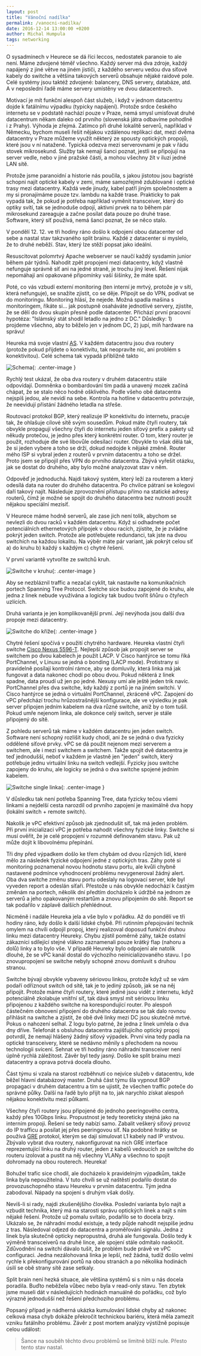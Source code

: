 ```yaml
---
layout: post
title: "Vánoční nadílka"
permalink: /vanocni-nadilka/
date: 2016-12-14 13:00:00 +0200
author: Michal Humpula
tags: networking
---
```


O sysadminech v Heurece se dá říci leccos, nedostatek paranoie to ale není. Máme
zdvojené téměř všechno. Každý server má dva zdroje, každý napájený z jiné větve
na jiném jističi, z každého serveru vedou dva síťové kabely do switche a většina
takových serverů obsahuje nějaké raidové pole. Celé systémy jsou taktéž
zdvojené: balancery, DNS servery, databáze, atd. A v neposlední řadě máme
servery umístěny ve dvou datacentrech.

Motivací je mít funkční alespoň část služeb, i když v jednom datacentru dojde k
fatálnímu výpadku (typicky napájení). Protože srdce českého internetu se
v podstatě nachází pouze v Praze, nemá smysl umisťovat druhé datacentrum někam
daleko od prvního (slovenská játra odbavíme pohodlně i z Prahy). Výhoda je
zřejmá. Zatímco při druhé lokalitě serverů, například v Německu, bychom museli
řešit nějakou vzdálenou replikaci dat, mezi dvěma datacentry v Praze můžeme
využít některý ze spousty optických propojů, které jsou v ní natažené.
Typická odezva mezi serverovnami je pak v řádu stovek mikrosekund. Služby tak
nemají šanci poznat, jestli se připojují na server vedle, nebo v jiné pražské
části, a mohou všechny žít v iluzi jedné LAN sítě.

Protože jsme paranoidní a historie nás poučila, s jakou jistotou jsou bagristé
schopni najít optické kabely v zemi, máme samozřejmě zdublované i optické trasy
mezi datacentry. Každá vede jinudy, kabel patří jiným společnostem a my si
pronajímáme pouze tzv. lambdu na každé trase. Prakticky to pak vypadá tak, že
pokud je potřeba například vyměnit transceiver, který do optiky svítí, tak se
jednoduše odpojí, aktivní prvek na to během pár mikrosekund zareaguje a začne
posílat data pouze po druhé trase. Software, který síť používá, nemá šanci
poznat, že se něco stalo.

V pondělí 12. 12. ve tři hodiny ráno došlo k odpojení obou datacenter od sebe a
nastal stav takzvaného split brainu. Každé z datacenter si myslelo, že to druhé
neběží. Stav, který lze stěží popsat jako ideální.

Resuscitovat polomrtvý Apache webserver se naučí každý sysdamin junior během pár
týdnů. Nahodit zpět propojení mezi datacentry, když vlastně nefunguje správně
síť ani na jedné straně, je trochu jiný level. Řešení nijak nepomáhají ani
opakované připomínky vaší šišinky, že máte spát.

Poté, co vás vzbudí externí monitoring (ten interní je mrtvý, protože je v
síti, která nefunguje), se snažíte zjistit, co se děje. Připojit se do VPN,
podívat se do monitoringu. Monitoring hlásí, že nejede. Možná spadla mašina s
monitoringem, říkáte si... jak postupně osaháváte jednotlivé servery, zjistíte,
že se dělí
do dvou skupin přesně podle datacenter. Přichází první pracovní hypotéza:
"Islámský stát
shodil letadlo na jedno z DC."
Důsledky: 1) projdeme všechno, aby to běželo jen v jednom DC, 2) jupí, míň
hardware na správu!

Heureka má svoje vlastní [AS][as]. V každém datacentru jsou dva routery (protože
pokud přijdete o konektivitu, tak neopravíte nic, ani problém s konektivitou).
Celé schema tak vypadá přibližně takto

![Schema](/assets/vanocni-nadilka/Routers.svg){: .center-image }

Rychlý test ukázal, že oba dva routery v druhém datacentru stále odpovídají.
Domněnka o bombardování tím padá a unavený mozek začíná chápat, že se stalo něco
hodně ošklivého. Podle všeho obě datacentra nejspíš jedou, ale nevidí na sebe.
Kontrola na hotline v datacentru potvrzuje, že neevidují přistání žádného
letadla na střeše.

Routovací protokol BGP, který realizuje IP konektivitu do internetu, pracuje tak,
že ohlašuje cílové sítě svým sousedům. Pokud máte čtyři routery, tak obvykle
propagují všechny čtyři do internetu jeden síťový prefix a pakety už někudy
protečou, je jedno přes který konkrétní router. O tom, který router je použit,
rozhoduje dle své libovůle odesílací router. Obvykle to však
dělá tak, že si jeden vybere a toho se drží, dokud nedojde k nějaké změně.
Router mého ISP si vybral jeden z routerů v prvním datacentru a toho se držel.
Proto jsem se připojil přes VPN do prvního datacentra. Zbývá vyřešit otázku, jak
se dostat do druhého, aby bylo možné analyzovat stav v něm.

Odpověď je jednoduchá. Najdi takový systém, který leží za routerem a který
odesílá data na router do druhého datacentra. Po chvilce pátraní se kolegovi
daří takový najít. Následuje zprovoznění přístupu přímo na statické adresy
routerů, čímž je možné se spojit do druhého datacentra bez nutnosti použít
nějakou speciální mezisíť.

V Heurece máme hodně serverů, ale zase jich není tolik, abychom se nevlezli do
dvou racků v každém datacentru. Když si odhadnete počet potenciálních
ethernetových přípojek v obou racích, zjístíte, že je
zvládne pokrýt jeden switch. Protože ale potřebujete redundanci, tak jste na
dvou switchích na každou lokalitu. Na výběr máte pár variant, jak pokrýt celou
síť a) do kruhu b) každý s každým c) chytré řešení.

V první variantě vytvoříte ze switchů kruh.

![Switche v kruhu](/assets/vanocni-nadilka/Switches_circle.svg){: .center-image }

Aby se nezbláznil traffic a nezačal
cyklit, tak nastavíte na komunikačních portech Spanning Tree Protocol. Switche
sice budou zapojené do kruhu, ale jedna z linek nebude využívána a logicky tak
budou tvořit šňůru o čtyřech uzlících.

Druhá varianta je jen komplikovanější
první. Její nevýhoda jsou další dva propoje mezi datacentry.

![Switche do kříže](/assets/vanocni-nadilka/Switches_cross.svg){: .center-image }

Chytré řešení spočívá v použití chytrého hardware. Heureka vlastní čtyři switche
[Cisco Nexus 5596-T][nexus]. Nejlepší způsob jak propojit server se switchem
po dvou kabelech je použít LACP. V Cisco hantýrce se tomu říká PortChannel, v
Linuxu se jedná o bonding (LACP mode). Protistrany si pravidelně posílají
kontrolní rámce, aby se domluvily, která linka má jak fungovat a data nakonec
chodí po obou dvou. Pokud některá z linek spadne, data proudí už jen po jedné.
Nexusy umí ale ještě jeden trik navíc. PortChannel přes dva switche, kdy každý z
portů je na jiném switchi. V Cisco hantýrce se jedná o virtuální PortChannel,
zkráceně vPC. Zapojení do vPC předchází trochu hrůzostrašnější konfigurace, ale
ve výsledku je pak server připojen jedním kabelem na dva různé switche, aniž by o
tom tušil. Pokud umře nejenom linka, ale dokonce celý switch, server je stále
připojený do sítě.

Z pohledu serverů tak máme v každém datacentru jen jeden switch. Software není
schopný rozlišit kudy chodí, ani že se jedná o dva fyzicky oddělené síťové
prvky. vPC se dá použít nejenom mezi serverem a switchem, ale i mezi switchem a
switchem. Takže spojit dvě datacentra je teď jednodušší, neboť v každém je
vlastně jen "jeden" switch, který potřebuje jednu virtuální linku na switch vedlejší.
Fyzicky jsou switche zapojeny do kruhu, ale logicky se jedná o dva switche
spojené jedním kabelem.

![Switche single linka](/assets/vanocni-nadilka/Switches_single.svg){: .center-image }

V důsledku tak není potřeba Spanning Tree, data fyzicky
tečou všemi linkami a nejdelší cesta narozdíl od prvního zapojení je maximálně
dva hopy (lokální switch + remote switch).

Nakolik je vPC efektivní způsob jak zjednodušit síť, tak má jeden problém. Při
první inicializaci vPC je potřeba nahodit všechny fyzické linky. Switche si musí
ověřit, že je celé propojení v rozumně definovaném stavu. Pak už může dojít k
libovolnému přepínání.

Tři dny před výpadkem došlo ke třem chybám od dvou různých lidí, které mělo za
následek fyzické odpojení jedné z optických tras. Záhy poté si monitoring poznamenal
novou hodnotu stavu portu, ale kvůli chybně nastavené podmínce vyhodnocení
problému nevygeneroval žádný alert. Oba dva switche změnu stavu portu odeslaly
na logovací server, kde byl vyveden report a odeslán síťaři. Přestože u nás
obvykle nedochází k častým změnám na portech, několik dní předtím docházelo k
údržbě na jednom ze serverů a jeho opakovaným restartům a znovu připojením do
sítě. Report se tak podařilo v záplavě dalších přehlédnout.

Nicméně i nadále Heureka jela a vše bylo v pořádku. Až do pondělí ve tři hodiny
ráno, kdy došlo k další lidské chybě. Při rutinním přepojování technik omylem na
chvíli odpojil propoj, který realizoval doposud funkční druhou linku mezi
datacentry Heureky. Chybu zjistil poměrně záhy, takže ostatní zákazníci sdílející
stejné vlákno zaznamenali pouze krátký flap (nahoru a dolů) linky a to bylo vše.
V případě Heureky bylo odpojení ale natolik dlouhé, že se vPC kanál dostal do
výchozího neinicializovaného stavu. I po znovupropojení se switche nebyly
schopné znovu domluvit s druhou stranou.

Switche bývají obvykle vybaveny sériovou linkou, protože když už se vám podaří
odříznout switch od sítě, tak je to jediný způsob, jak se na něj připojit.
Protože máme čtyři routery, které jediné jsou vidět z internetu, když
potenciálně zkolabuje vnitřní síť, tak dává smysl mít sériovou linku
připojenou z každého switche na korespondující router. Po alespoň částečném
obnovení připojení do druhého datacentra se tak dalo rovnou přihlásit na switche
a zjistit, že obě dvě linky mezi DC jsou skutečně mrtvé. Pokus o nahození
selhal. Z logu bylo patrné, že jedna z linek umřela o dva dny dříve. Telefonát s
obsluhou datacentra zajišťujícího optický propoj potvrdil, že nemají hlášený
žádný síťový výpadek. První vina tedy padla na optické transceivery, které se
nedávno měnily s přechodem na novou technologii svícení. Sehnat ve tři hodiny
ráno náhradní transceiver není úplně rychlá záležitost. Závěr byl tedy jasný.
Došlo ke split brainu mezi datacentry a oprava potrvá docela dlouho.

Část týmu si vzala na starost rozběhnutí co nejvíce služeb v datacentru, kde
běžel hlavní databázový master. Druhá část týmu šla vypnout BGP propagaci v
druhém datacentru a tím se ujistit, že všechen traffic poteče do správné půlky.
Další na řadě bylo přijít na to, jak narychlo získat alespoň nějakou
konektivitu mezi půlkami.

Všechny čtyři routery jsou připojené do jednoho peeringového centra, každý přes
10Gbps linku. Propustnost je tedy teoreticky stejná jako na interním propoji.
Řešení se tedy nabízí samo. Zabalit veškerý síťový provoz do IP trafficu a
posílat jej přes peeringovou síť. Na podobné hrátky se používá [GRE][gre]
protokol, kterým se dají simulovat L1 kabely nad IP vrstvou. Zbývalo vybrat dva
routery, nakonfigurovat na nich GRE interface reprezentující linku na druhý
router, jeden z kabelů vedoucích ze switche do routeru izolovat a pustit na něj
všechny VLANy a všechno to spojit dohromady na obou routerech. Heureka!

Bohužel trafic sice chodil, ale docházelo k pravidelným výpadkům, takže linka
byla nepoužitelná. V tuto chvíli se už naštěstí podařilo dostat do
provozuschopného stavu Heureku v prvním datacentru. Tým jedna zabodoval. Nápady
na spojení s druhým však došly.

Nevíš-li si rady, najdi zkušenějšího člověka. Poslední varianta bylo najít a
vzbudit technika, který má na starosti správu optických linek a najít s ním
nějaké řešení. Protože už pomalu svítalo, podařilo se to docela brzy. Ukázalo
se, že náhradní modul existuje, a tedy půjde nahodit nejspíše jednu z tras.
Následoval odjezd do datacentra a proměřování signálu. Jedna z linek byla
skutečně opticky nepropustná, druhá ale fungovala. Došlo tedy k
výměně transceiverů na druhé lince, ale spojení stále odmítalo naskočit.
Zdůvodnění na switchi dávalo tušit, že problém bude právě ve vPC configuraci.
Jedna nezálohovaná linka je lepší, než žádná, tudíž došlo velmi rychle k
překonfigurování portů na obou stranách a po několika hodinách úsilí se obě
strany sítě zase setkaly.

Split brain není hezká situace, ale většina systémů si s ním u nás docela
poradila. Buďto neběžela vůbec nebo byla v read-only stavu. Ten zbytek jsme
museli dát v následujících hodinách manuálně do pořádku, což bylo výrazně
jednodušší než řešení předchozího problému.

Popsaný případ je nádherná ukázka kumulování lidské chyby až nakonec celková
masa chyb dokáže překročit technickou bariéru, která měla zamezit vzniku
fatálního problému. Závěr z post mortem analýzy výstižně popisuje celou událost:

> Šance na souběh těchto dvou problémů se limitně blíží nule. Přesto tento stav
> nastal.

[as]: https://apps.db.ripe.net/search/lookup.html?source=ripe&key=AS59871&type=aut-num
[nexus]: http://www.cisco.com/c/en/us/products/switches/nexus-5596t-switch/index.html
[gre]: https://en.wikipedia.org/wiki/Generic_Routing_Encapsulation
